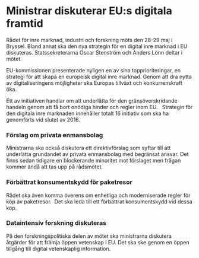 # Ministrar diskuterar EU:s digitala framtid

Rådet för inre marknad, industri och forskning möts den 28\-29 maj i Bryssel. Bland annat ska den nya strategin för en digital inre marknad i EU diskuteras. Statssekreterarna Oscar Stenström och Anders Lönn deltar i mötet.


EU\-kommissionen presenterade nyligen en av sina topprioriteringar, en strategi för att skapa en europeisk digital inre marknad. Genom att dra nytta av digitaliseringens möjligheter ska Europas tillväxt och konkurrenskraft öka.

Ett av initiativen handlar om att underlätta för den gränsöverskridande handeln genom att få bort onödiga hinder och regler inom EU.   Strategin för den digitala inre marknaden innehåller totalt 16 initiativ som ska ha genomförts vid slutet av 2016\.

### Förslag om privata enmansbolag

Ministrarna ska också diskutera ett direktivförslag som syftar till att underlätta grundandet av privata enmansbolag med begränsat ansvar. Det finns sedan tidigare en blockerande minoritet mot förslaget men frågan kommer ändå att tas upp på rådsmötet.

### Förbättrat konsumentskydd för paketresor

Rådet ska även komma överens om enhetliga och moderniserade regler för köp av paketresor.  Det ska leda till ett förbättrat konsumentskydd vid dessa köp.

### Dataintensiv forskning diskuteras

På den forskningspolitiska delen av mötet ska ministrarna diskutera åtgärder för att främja öppen vetenskap i EU. Det ska ske genom en öppen tillgång till digital vetenskaplig information.
